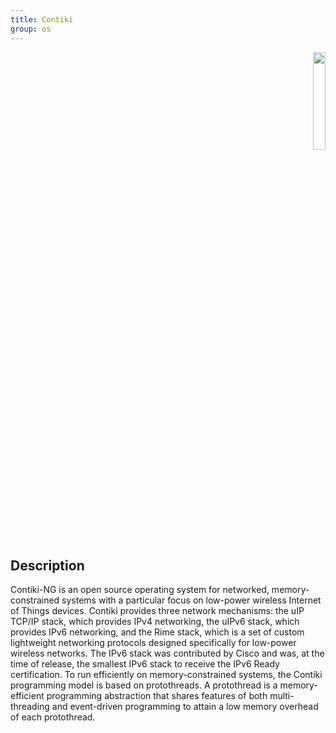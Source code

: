 ```yaml
---
title: Contiki
group: os
---
```


<div style="text-align:right">
<img src="{{ '/assets/images/oses/' | relative_url}}logo-contiking.png" style="width:20%;"/>
</div>

## Description

Contiki-NG is an open source operating system for networked, memory-constrained
systems with a particular focus on low-power wireless Internet of Things
devices. Contiki provides three network mechanisms: the uIP TCP/IP stack, which
provides IPv4 networking, the uIPv6 stack, which provides IPv6 networking, and
the Rime stack, which is a set of custom lightweight networking protocols
designed specifically for low-power wireless networks. The IPv6 stack was
contributed by Cisco and was, at the time of release, the smallest IPv6 stack to
receive the IPv6 Ready certification. To run efficiently on memory-constrained
systems, the Contiki programming model is based on protothreads. A protothread
is a memory-efficient programming abstraction that shares features of both
multi-threading and event-driven programming to attain a low memory overhead of
each protothread.
